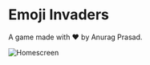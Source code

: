 # Emoji Invaders
A game made with ❤️ by Anurag Prasad.

![Homescreen](https://github.com/anuyorker/emoji-invaders/assets/thumbnail.png)

